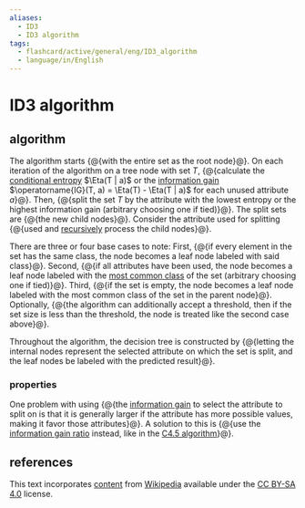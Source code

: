 ```yaml
---
aliases:
  - ID3
  - ID3 algorithm
tags:
  - flashcard/active/general/eng/ID3_algorithm
  - language/in/English
---
```


# ID3 algorithm

## algorithm

The algorithm starts {@{with the entire set as the root node}@}. On each iteration of the algorithm on a tree node with set $T$, {@{calculate the [conditional entropy](conditional%20entropy.md#definition) $\Eta(T | a)$ or the [information gain](information%20gain%20(decision%20tree).md) $\operatorname{IG}(T, a) = \Eta(T) - \Eta(T | a)$ for each unused attribute $a$}@}. Then, {@{split the set $T$ by the attribute with the lowest entropy or the highest information gain (arbitrary choosing one if tied)}@}. The split sets are {@{the new child nodes}@}. Consider the attribute used for splitting {@{used and [recursively](recursion%20(computer%20science).md) process the child nodes}@}. <!--SR:!2026-11-29,729,330!2025-11-03,422,310!2025-08-09,342,290!2026-06-15,555,310!2028-09-03,1247,350-->

There are three or four base cases to note: First, {@{if every element in the set has the same class, the node becomes a leaf node labeled with said class}@}. Second, {@{if all attributes have been used, the node becomes a leaf node labeled with the [most common class](mode%20(statistics).md) of the set (arbitrary choosing one if tied)}@}. Third, {@{if the set is empty, the node becomes a leaf node labeled with the most common class of the set in the parent node}@}. Optionally, {@{the algorithm can additionally accept a threshold, then if the set size is less than the threshold, the node is treated like the second case above}@}. <!--SR:!2026-03-20,443,270!2026-12-16,746,330!2025-12-20,401,270!2026-07-18,494,250-->

Throughout the algorithm, the decision tree is constructed by {@{letting the internal nodes represent the selected attribute on which the set is split, and the leaf nodes be labeled with the predicted result}@}. <!--SR:!2026-12-29,653,290-->

### properties

One problem with using {@{the [information gain](information%20gain%20(decision%20tree).md) to select the attribute to split on is that it is generally larger if the attribute has more possible values, making it favor those attributes}@}. A solution to this is {@{use the [information gain ratio](information%20gain%20ratio.md) instead, like in the [C4.5 algorithm](C4.5%20algorithm.md)}@}. <!--SR:!2026-08-20,652,330!2025-12-09,420,310-->

## references

This text incorporates [content](https://en.wikipedia.org/wiki/ID3_algorithm) from [Wikipedia](Wikipedia.md) available under the [CC BY-SA 4.0](https://creativecommons.org/licenses/by-sa/4.0/) license.
